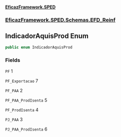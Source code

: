 #### [EficazFramework.SPED](EficazFrameworkSPED.md 'EficazFramework SPED')
### [EficazFramework.SPED.Schemas.EFD_Reinf](EficazFramework.SPED.Schemas.EFD_Reinf.md 'EficazFramework.SPED.Schemas.EFD_Reinf')

## IndicadorAquisProd Enum

```csharp
public enum IndicadorAquisProd
```
### Fields

<a name='EficazFramework.SPED.Schemas.EFD_Reinf.IndicadorAquisProd.PF'></a>

`PF` 1

<a name='EficazFramework.SPED.Schemas.EFD_Reinf.IndicadorAquisProd.PF_Exportacao'></a>

`PF_Exportacao` 7

<a name='EficazFramework.SPED.Schemas.EFD_Reinf.IndicadorAquisProd.PF_PAA'></a>

`PF_PAA` 2

<a name='EficazFramework.SPED.Schemas.EFD_Reinf.IndicadorAquisProd.PF_PAA_ProdIsenta'></a>

`PF_PAA_ProdIsenta` 5

<a name='EficazFramework.SPED.Schemas.EFD_Reinf.IndicadorAquisProd.PF_ProdIsenta'></a>

`PF_ProdIsenta` 4

<a name='EficazFramework.SPED.Schemas.EFD_Reinf.IndicadorAquisProd.PJ_PAA'></a>

`PJ_PAA` 3

<a name='EficazFramework.SPED.Schemas.EFD_Reinf.IndicadorAquisProd.PJ_PAA_ProdIsenta'></a>

`PJ_PAA_ProdIsenta` 6